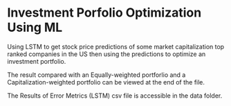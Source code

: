 # Investment Porfolio Optimization Using ML
Using LSTM to get stock price predictions of some market capitalization top ranked companies in the US then using the predictions to optimize an investment portfolio.

The result compared with an Equally-weighted portforlio and a Capitalization-weighted portfolio can be viewed at the end of the file.

The Results of Error Metrics (LSTM) csv file is accessible in the data folder.
